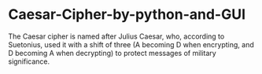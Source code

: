 # Caesar-Cipher-by-python-and-GUI
The Caesar cipher is named after Julius Caesar, who, according to Suetonius, used it with a shift of three (A becoming D when encrypting, and D becoming A when decrypting) to protect messages of military significance.
